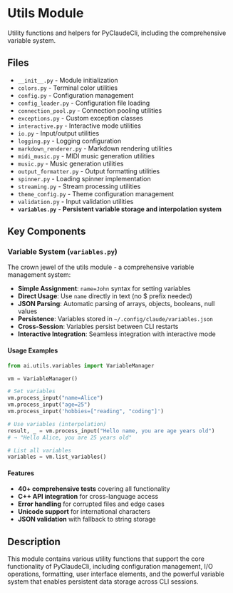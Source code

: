 # Utils Module

Utility functions and helpers for PyClaudeCli, including the comprehensive variable system.

## Files

- `__init__.py` - Module initialization
- `colors.py` - Terminal color utilities
- `config.py` - Configuration management
- `config_loader.py` - Configuration file loading
- `connection_pool.py` - Connection pooling utilities
- `exceptions.py` - Custom exception classes
- `interactive.py` - Interactive mode utilities
- `io.py` - Input/output utilities
- `logging.py` - Logging configuration
- `markdown_renderer.py` - Markdown rendering utilities
- `midi_music.py` - MIDI music generation utilities
- `music.py` - Music generation utilities
- `output_formatter.py` - Output formatting utilities
- `spinner.py` - Loading spinner implementation
- `streaming.py` - Stream processing utilities
- `theme_config.py` - Theme configuration management
- `validation.py` - Input validation utilities
- **`variables.py`** - **Persistent variable storage and interpolation system**

## Key Components

### Variable System (`variables.py`)
The crown jewel of the utils module - a comprehensive variable management system:

- **Simple Assignment**: `name=John` syntax for setting variables
- **Direct Usage**: Use `name` directly in text (no $ prefix needed)
- **JSON Parsing**: Automatic parsing of arrays, objects, booleans, null values
- **Persistence**: Variables stored in `~/.config/claude/variables.json`
- **Cross-Session**: Variables persist between CLI restarts
- **Interactive Integration**: Seamless integration with interactive mode

#### Usage Examples
```python
from ai.utils.variables import VariableManager

vm = VariableManager()

# Set variables
vm.process_input("name=Alice")
vm.process_input("age=25") 
vm.process_input('hobbies=["reading", "coding"]')

# Use variables (interpolation)
result, _ = vm.process_input("Hello name, you are age years old")
# → "Hello Alice, you are 25 years old"

# List all variables
variables = vm.list_variables()
```

#### Features
- **40+ comprehensive tests** covering all functionality
- **C++ API integration** for cross-language access
- **Error handling** for corrupted files and edge cases
- **Unicode support** for international characters
- **JSON validation** with fallback to string storage

## Description

This module contains various utility functions that support the core functionality of PyClaudeCli, including configuration management, I/O operations, formatting, user interface elements, and the powerful variable system that enables persistent data storage across CLI sessions.